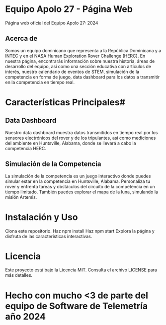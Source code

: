 # Equipo Apolo 27 - Página Web
Página web oficial del Equipo Apolo 27: 2024

## Acerca de
Somos un equipo dominicano que representa a la República Dominicana y a INTEC y en el NASA Human Exploration Rover Challenge (HERC). En nuestra página, encontrarás información sobre nuestra historia, áreas de desarrollo del equipo, así como una sección educativa con artículos de interés, nuestro calendario de eventos de STEM, simulación de la competencia en forma de juego, data dashboard para los datos a transmitir en la competencia en tiempo real.

# Características Principales#
## Data Dashboard
Nuestro data dashboard muestra datos transmitidos en tiempo real por los sensores electrónicos del rover y de los tripulantes, así como mediciones del ambiente en Huntsville, Alabama, donde se llevará a cabo la competencia HERC.

## Simulación de la Competencia
La simulación de la competencia es un juego interactivo donde puedes simular estar en la competencia en Huntsville, Alabama. Personaliza tu rover y enfrenta tareas y obstáculos del circuito de la competencia en un tiempo limitado. También puedes explorar el mapa de la luna, simulando la misión Artemis.

# Instalación y Uso
Clona este repositorio.
Haz npm install
Haz npm start
Explora la página y disfruta de las características interactivas.

# Licencia
Este proyecto está bajo la Licencia MIT. Consulta el archivo LICENSE para más detalles.

# Hecho con mucho <3 de parte del equipo de Software de Telemetría año 2024
